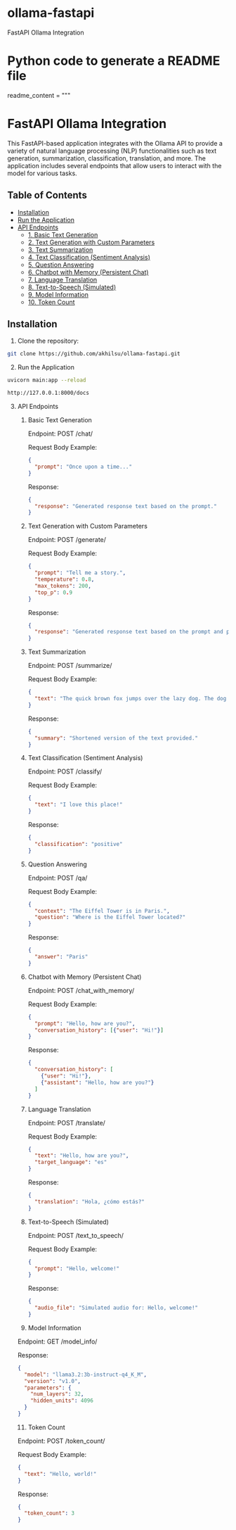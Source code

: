 # ollama-fastapi
FastAPI Ollama Integration

# Python code to generate a README file

readme_content = """
# FastAPI Ollama Integration

This FastAPI-based application integrates with the Ollama API to provide a variety of natural language processing (NLP) functionalities such as text generation, summarization, classification, translation, and more. The application includes several endpoints that allow users to interact with the model for various tasks.

## Table of Contents
- [Installation](#installation)
- [Run the Application](#run-the-application)
- [API Endpoints](#api-endpoints)
  - [1. Basic Text Generation](#1-basic-text-generation)
  - [2. Text Generation with Custom Parameters](#2-text-generation-with-custom-parameters)
  - [3. Text Summarization](#3-text-summarization)
  - [4. Text Classification (Sentiment Analysis)](#4-text-classification-sentiment-analysis)
  - [5. Question Answering](#5-question-answering)
  - [6. Chatbot with Memory (Persistent Chat)](#6-chatbot-with-memory-persistent-chat)
  - [7. Language Translation](#7-language-translation)
  - [8. Text-to-Speech (Simulated)](#8-text-to-speech-simulated)
  - [9. Model Information](#9-model-information)
  - [10. Token Count](#10-token-count)


## Installation

1. Clone the repository:

```bash
git clone https://github.com/akhilsu/ollama-fastapi.git
```

2. Run the Application

```bash
uvicorn main:app --reload

http://127.0.0.1:8000/docs

```

3. API Endpoints
   1. Basic Text Generation
      
      Endpoint: POST /chat/
      
      Request Body Example:
      ```json
      {
        "prompt": "Once upon a time..."
      }
      ```
      Response:
      ```json
      {
        "response": "Generated response text based on the prompt."
      }
      ```

   3. Text Generation with Custom Parameters
      
      Endpoint: POST /generate/
      
      Request Body Example:
      ```json
      {
        "prompt": "Tell me a story.",
        "temperature": 0.8,
        "max_tokens": 200,
        "top_p": 0.9
      }
      ```
      
      Response:
      ```json
      {
        "response": "Generated response text based on the prompt and parameters."
      }
      ```

   4. Text Summarization
         
      Endpoint: POST /summarize/
      
      Request Body Example:
      ```json
      {
        "text": "The quick brown fox jumps over the lazy dog. The dog wakes up and chases the fox."
      }
      ```
      
      Response:
      ```json
      {
        "summary": "Shortened version of the text provided."
      }
      ```
      
   5. Text Classification (Sentiment Analysis)
      
      Endpoint: POST /classify/
      
      Request Body Example:
      ```json
      {
        "text": "I love this place!"
      }
      ```
      
      Response:
      ```json
      {
        "classification": "positive"
      }
      ```
      
   6. Question Answering
      
      Endpoint: POST /qa/
      
      Request Body Example:
      ```json
      {
        "context": "The Eiffel Tower is in Paris.",
        "question": "Where is the Eiffel Tower located?"
      }
      ```
      
      Response:
      ```json
      {
        "answer": "Paris"
      }
      ```
      
   7. Chatbot with Memory (Persistent Chat)
      
      Endpoint: POST /chat_with_memory/
      
      Request Body Example:
      ```json
      {
        "prompt": "Hello, how are you?",
        "conversation_history": [{"user": "Hi!"}]
      }
      ```
      
      Response:
      ```json
      {
        "conversation_history": [
          {"user": "Hi!"},
          {"assistant": "Hello, how are you?"}
        ]
      }
      ```
      
   8. Language Translation
      
      Endpoint: POST /translate/
      
      Request Body Example:
      ```json
      {
        "text": "Hello, how are you?",
        "target_language": "es"
      }
      ```
      
      Response:
      ```json
      {
        "translation": "Hola, ¿cómo estás?"
      }
      ```
      
   9. Text-to-Speech (Simulated)
      
      Endpoint: POST /text_to_speech/
      
      Request Body Example:
      ```json
      {
        "prompt": "Hello, welcome!"
      }
      ```
      
      Response:
      ```json
      {
        "audio_file": "Simulated audio for: Hello, welcome!"
      }
      ```
      
   10. Model Information
      
      Endpoint: GET /model_info/
      
      Response:
      ```json
      {
        "model": "llama3.2:3b-instruct-q4_K_M",
        "version": "v1.0",
        "parameters": {
          "num_layers": 32,
          "hidden_units": 4096
        }
      }
      ```
      
   11. Token Count
      
      Endpoint: POST /token_count/
   
      Request Body Example:
      ```json
      {
        "text": "Hello, world!"
      }
      ```
      
      Response:
      ```json
      {
        "token_count": 3
      }
      ```
      
